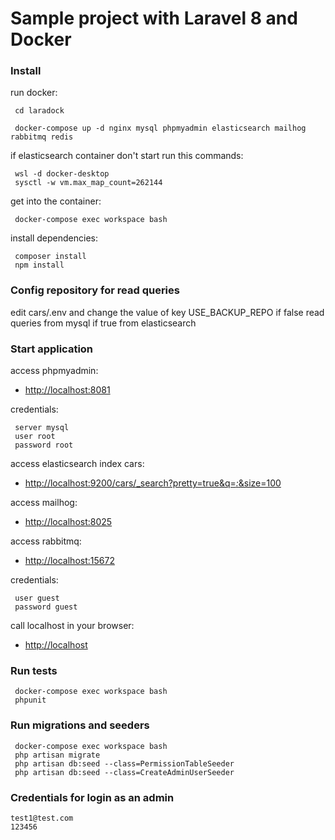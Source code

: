 # Sample project with Laravel 8 and Docker
### Install

run docker:
```
 cd laradock
```
```
 docker-compose up -d nginx mysql phpmyadmin elasticsearch mailhog rabbitmq redis
```
if elasticsearch container don't start run this commands:
```
 wsl -d docker-desktop
 sysctl -w vm.max_map_count=262144
```
get into the container:
```
 docker-compose exec workspace bash
```
install dependencies:
```
 composer install
 npm install
```

### Config repository for read queries

edit cars/.env and change the value of key USE_BACKUP_REPO
if false read queries from mysql if true from elasticsearch

### Start application

access phpmyadmin:
- [http://localhost:8081](http://localhost:8081)

credentials:
```
 server mysql
 user root
 password root
```

access elasticsearch index cars:
- [http://localhost:9200/cars/_search?pretty=true&q=*:*&size=100](http://localhost:9200/cars/_search?pretty=true&q=*:*&size=100)

access mailhog:
- [http://localhost:8025](http://localhost:8025)

access rabbitmq:
- [http://localhost:15672](http://localhost:15672)

credentials:
```
 user guest
 password guest
```

call localhost in your browser:
- [http://localhost](http://localhost/)


### Run tests

```
 docker-compose exec workspace bash
 phpunit
```


### Run migrations and seeders

```
 docker-compose exec workspace bash
 php artisan migrate
 php artisan db:seed --class=PermissionTableSeeder
 php artisan db:seed --class=CreateAdminUserSeeder
```


### Credentials for login as an admin

```
test1@test.com
123456
```